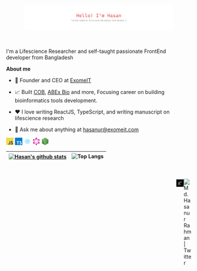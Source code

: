 <p align="center"><a href="https://hasanur.me"><img width="80%" src="./assets/gh-readme-header.png" /></a></p>

<br />

I'm a Lifescience Researcher and self-taught passionate FrontEnd developer from Bangladesh

**About me**

- 💼 Founder and CEO at [ExomeIT](http://exomeit.com/)

- 📈 Built [COB](http://cobt.org/), [ABEx Bio](http://research.abexbio.com/) and more, Focusing career on building bioinformatics tools development.

- ❤️ I love writing ReactJS, TypeScript, and writing manuscript on lifescience research

- 💬 Ask me about anything at hasanur@exomeit.com

<code><img height="20" src="https://raw.githubusercontent.com/github/explore/80688e429a7d4ef2fca1e82350fe8e3517d3494d/topics/javascript/javascript.png"></code>
<code><img height="20" src="https://raw.githubusercontent.com/github/explore/80688e429a7d4ef2fca1e82350fe8e3517d3494d/topics/typescript/typescript.png"></code>
<code><img height="20" src="https://raw.githubusercontent.com/github/explore/80688e429a7d4ef2fca1e82350fe8e3517d3494d/topics/react/react.png"></code>
<code><img height="20" src="https://raw.githubusercontent.com/github/explore/5c058a388828bb5fde0bcafd4bc867b5bb3f26f3/topics/graphql/graphql.png"></code>
<code><img height="20" src="https://raw.githubusercontent.com/github/explore/80688e429a7d4ef2fca1e82350fe8e3517d3494d/topics/nodejs/nodejs.png"></code>

| <a href="https://github.com/hasanur-rahman079/"><img align="center" src="https://github-readme-stats.vercel.app/api?username=hasanur-rahman079&show_icons=true&include_all_commits=true&count_private=true&theme=buefy&hide_border=true" alt="Hasan's github stats" /></a> | ![Top Langs](https://github-readme-stats.vercel.app/api/top-langs/?username=anuraghazra&layout=compact&theme=buefy&hide_border=true) |
| ------------------------------------------------------------------------------------------------------------------------------------------------------------------------------------------------------------------------------------------------------- | -------------------------------------------------------------------------------------------------------------------------------------- |

<!-- #### Top Repositories -->

<!-- <a href="https://github.com/anuraghazra/github-readme-stats">
  <img align="center" src="https://github-readme-stats.vercel.app/api/pin/?username=anuraghazra&repo=github-readme-stats&theme=buefy" />
</a>
<a href="https://github.com/anuraghazra/anuraghazra.github.io">
  <img align="center" src="https://github-readme-stats.vercel.app/api/pin/?username=anuraghazra&repo=anuraghazra.github.io&theme=buefy" />
</a> -->

<br />
<br />

<a href="https://twitter.com/hasanur069">
  <img align="right" alt="Md. Hasanur Rahman | Twitter" width="21px" src="https://raw.githubusercontent.com/anuraghazra/anuraghazra/master/assets/twitter.svg" />
</a>
<a href="https://www.researchgate.net/profile/Md-Rahman-262">
  <img align="right" alt="MD. Hasanur Rahman | Researchgate" width="20px" src="./assets/rg.svg" />
</a>
